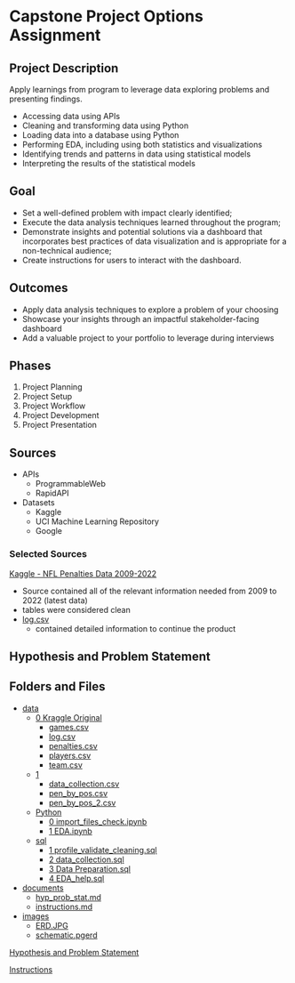 
# Capstone Project Options Assignment

## Project Description

Apply learnings from program to leverage data exploring problems and presenting findings.

- Accessing data using APIs
- Cleaning and transforming data using Python
- Loading data into a database using Python
- Performing EDA, including using both statistics and visualizations
- Identifying trends and patterns in data using statistical models
- Interpreting the results of the statistical models

## Goal
- Set a well-defined problem with impact clearly identified;
- Execute the data analysis techniques learned throughout the program;
- Demonstrate insights and potential solutions via a dashboard that incorporates best practices of data visualization and is appropriate for a non-technical audience;
- Create instructions for users to interact with the dashboard.

## Outcomes
- Apply data analysis techniques to explore a problem of your choosing
- Showcase your insights through an impactful stakeholder-facing dashboard
- Add a valuable project to your portfolio to leverage during interviews

## Phases
1. Project Planning
2. Project Setup
3. Project Workflow
4. Project Development
5. Project Presentation

## Sources
- APIs
  - ProgrammableWeb
  - RapidAPI
- Datasets
  - Kaggle
  - UCI Machine Learning Repository
  - Google

### Selected Sources
[Kaggle - NFL Penalties Data 2009-2022](https://www.kaggle.com/datasets/mattop/nfl-penalties-data-2009-2022-season?resource=download)
- Source contained all of the relevant information needed from 2009 to 2022 (latest data)
- tables were considered clean
- [log.csv](https://github.com/brnhaze/capstone/blob/main/data/0%20Kraggle%20Original/log.csv)
  - contained detailed information to continue the product

## Hypothesis and Problem Statement

## Folders and Files
- [data](https://github.com/brnhaze/capstone/tree/main/data)
  - [0 Kraggle Original](https://github.com/brnhaze/capstone/tree/main/data/0%20Kraggle%20Original)
    -  [games.csv](https://github.com/brnhaze/capstone/blob/main/data/0%20Kraggle%20Original/games.csv)
    -  [log.csv](https://github.com/brnhaze/capstone/blob/main/data/0%20Kraggle%20Original/log.csv)
    -  [penalties.csv](https://github.com/brnhaze/capstone/blob/main/data/0%20Kraggle%20Original/penalties.csv)
    -  [players.csv](https://github.com/brnhaze/capstone/blob/main/data/0%20Kraggle%20Original/players.csv)
    -  [team.csv](https://github.com/brnhaze/capstone/blob/main/data/0%20Kraggle%20Original/team.csv)
  - [1](https://github.com/brnhaze/capstone/tree/main/data/1)
    - [data_collection.csv](https://github.com/brnhaze/capstone/blob/main/data/1/data_collection.csv)
    - [pen_by_pos.csv](https://github.com/brnhaze/capstone/blob/main/data/1/pen_by_pos.csv)
    - [pen_by_pos_2.csv](https://github.com/brnhaze/capstone/blob/main/data/1/pen_by_pos_2.csv)
  - [Python](https://github.com/brnhaze/capstone/tree/main/data/Python)
    - [0 import_files_check.ipynb](https://github.com/brnhaze/capstone/blob/main/data/Python/0%20import_files_check.ipynb)
    - [1 EDA.ipynb](https://github.com/brnhaze/capstone/blob/main/data/Python/1%20EDA.ipynb)
  - [sql](https://github.com/brnhaze/capstone/tree/main/data/sql)
    - [1 profile_validate_cleaning.sql](https://github.com/brnhaze/capstone/blob/main/data/sql/1%20profile_validate_cleaning.sql)
    - [2 data_collection.sql](https://github.com/brnhaze/capstone/blob/main/data/sql/2%20data_collection.sql)
    - [3 Data Preparation.sql](https://github.com/brnhaze/capstone/blob/main/data/sql/3%20Data%20Preparation.sql)
    - [4 EDA_help.sql](https://github.com/brnhaze/capstone/blob/main/data/sql/4%20EDA_help.sql)
- [documents](https://github.com/brnhaze/capstone/tree/main/documents)
  - [hyp_prob_stat.md](https://github.com/brnhaze/capstone/blob/main/documents/hyp_prob_stat.md)
  - [instructions.md](https://github.com/brnhaze/capstone/blob/main/documents/instructions.md)
- [images](https://github.com/brnhaze/capstone/tree/main/images)
  - [ERD.JPG](https://github.com/brnhaze/capstone/blob/main/images/ERD.JPG)
  - [schematic.pgerd](https://github.com/brnhaze/capstone/blob/main/images/schematic.pgerd)

[Hypothesis and Problem Statement](https://github.com/brnhaze/capstone/blob/main/documents/hyp_prob_stat.md)

[Instructions](https://github.com/brnhaze/capstone/blob/main/documents/instructions.md)
